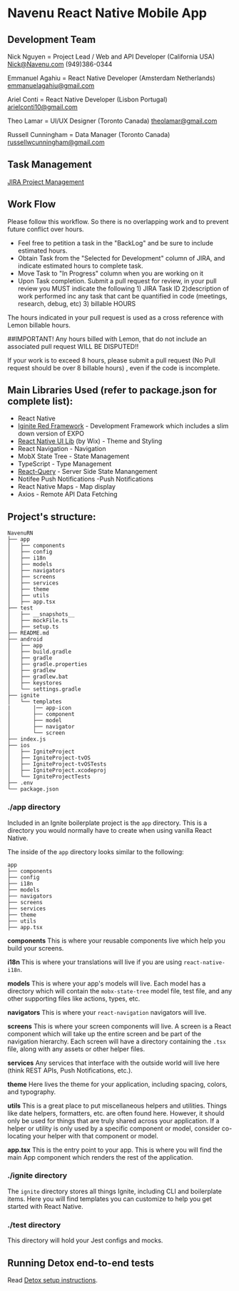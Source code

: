 # Navenu React Native Mobile App 

## Development Team 

 Nick Nguyen = Project Lead / Web and API Developer (California USA)  Nick@Navenu.com (949)386-0344
 
 Emmanuel Agahiu =    React Native Developer (Amsterdam Netherlands)  emmanuelagahiu@gmail.com
 
 Ariel Conti = React Native Developer (Lisbon Portugal)   arielconti10@gmail.com
 
 Theo Lamar =  UI/UX Designer (Toronto Canada)  theolamar@gmail.com
 
 Russell Cunningham = Data Manager (Toronto Canada) russellwcunningham@gmail.com

## Task Management

[JIRA Project Management](https://navenu.atlassian.net/jira/software/c/projects/MOBILE/boards/2)

## Work Flow

Please follow this workflow. So there is no overlapping work and to prevent future conflict over hours. 

- Feel free to petition a task in the "BackLog" and be sure to include estimated hours. 
- Obtain Task from the "Selected for Development" column of JIRA, and indicate estimated hours to complete task.
- Move Task to "In Progress" column when you are working on it
- Upon Task completion. Submit a pull request for review, in your pull review you MUST indicate the following 1) JIRA Task ID 2)description of work performed inc any task that cant be quantified in code (meetings, research, debug, etc) 3) billable HOURS 

The hours indicated in your pull request is used as a cross reference with Lemon billable hours.

##IMPORTANT! Any hours billed with Lemon, that do not include an associated pull request WILL BE DISPUTED!!

If your work is to exceed 8 hours, please submit a pull request (No Pull request should be over 8 billable hours) , even if the code is incomplete. 


## Main Libraries Used (refer to package.json for complete list):

- React Native
- [Iginite Red Framework](https://github.com/infinitered/ignite)  - Development Framework which includes a slim down version of EXPO
- [React Native UI Lib](https://github.com/wix/react-native-ui-lib) (by Wix) - Theme and Styling 
- React Navigation    -  Navigation
- MobX State Tree    - State Management
- TypeScript    - Type Management
- [React-Query](https://react-query-v3.tanstack.com/) - Server Side State Manangement
- Notifee Push Notifications  -Push Notifications
- React Native Maps  - Map display
- Axios   - Remote API Data Fetching



## Project's structure:

```
NavenuRN
├── app
│   ├── components
│   ├── config
│   ├── i18n
│   ├── models
│   ├── navigators
│   ├── screens
│   ├── services
│   ├── theme
│   ├── utils
│   ├── app.tsx
├── test
│   ├── __snapshots__
│   ├── mockFile.ts
│   ├── setup.ts
├── README.md
├── android
│   ├── app
│   ├── build.gradle
│   ├── gradle
│   ├── gradle.properties
│   ├── gradlew
│   ├── gradlew.bat
│   ├── keystores
│   └── settings.gradle
├── ignite
│   └── templates
|       |── app-icon
│       ├── component
│       ├── model
│       ├── navigator
│       └── screen
├── index.js
├── ios
│   ├── IgniteProject
│   ├── IgniteProject-tvOS
│   ├── IgniteProject-tvOSTests
│   ├── IgniteProject.xcodeproj
│   └── IgniteProjectTests
├── .env
└── package.json

```

### ./app directory

Included in an Ignite boilerplate project is the `app` directory. This is a directory you would normally have to create when using vanilla React Native.

The inside of the `app` directory looks similar to the following:

```
app
├── components
├── config
├── i18n
├── models
├── navigators
├── screens
├── services
├── theme
├── utils
├── app.tsx
```

**components**
This is where your reusable components live which help you build your screens.

**i18n**
This is where your translations will live if you are using `react-native-i18n`.

**models**
This is where your app's models will live. Each model has a directory which will contain the `mobx-state-tree` model file, test file, and any other supporting files like actions, types, etc.

**navigators**
This is where your `react-navigation` navigators will live.

**screens**
This is where your screen components will live. A screen is a React component which will take up the entire screen and be part of the navigation hierarchy. Each screen will have a directory containing the `.tsx` file, along with any assets or other helper files.

**services**
Any services that interface with the outside world will live here (think REST APIs, Push Notifications, etc.).

**theme**
Here lives the theme for your application, including spacing, colors, and typography.

**utils**
This is a great place to put miscellaneous helpers and utilities. Things like date helpers, formatters, etc. are often found here. However, it should only be used for things that are truly shared across your application. If a helper or utility is only used by a specific component or model, consider co-locating your helper with that component or model.

**app.tsx** This is the entry point to your app. This is where you will find the main App component which renders the rest of the application.

### ./ignite directory

The `ignite` directory stores all things Ignite, including CLI and boilerplate items. Here you will find templates you can customize to help you get started with React Native.

### ./test directory

This directory will hold your Jest configs and mocks.

## Running Detox end-to-end tests

Read [Detox setup instructions](./detox/README.md).

